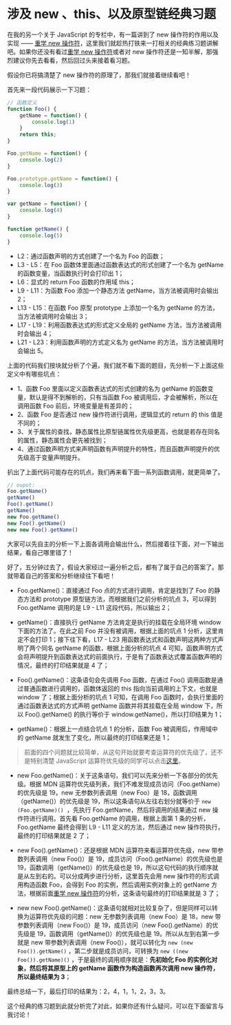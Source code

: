 # 涉及 new 、this、以及原型链经典习题

在我的另一个关于 JavaScript 的专栏中，有一篇讲到了 new 操作符的作用以及实现 —— [重学 new 操作符](https://www.yuque.com/littlelane/javascript/nqloa2)，这里我们就趁热打铁来一打相关的经典练习题讲解吧。如果你还没有看过[重学 new 操作符](https://www.yuque.com/littlelane/javascript/nqloa2)或者对 new 操作符还是一知半解，那强烈建议你先去看看，然后回过头来接着看习题。

假设你已将搞清楚了 new 操作符的原理了，那我们就接着继续看吧！

首先来一段代码展示一下习题：

```javascript
// 函数定义
function Foo() {
    getName = function() {
        console.log(1)
    }
    return this;
}

Foo.getName = function() {
    console.log(2)
}

Foo.prototype.getName = function() {
    console.log(3)
}

var getName = function() {
    console.log(4)
}

function getName() {
    console.log(5)
}
```

- L2：通过函数声明的方式创建了一个名为 Foo 的函数；
- L3 - L5：在 Foo 函数体里面通过函数表达式的形式创建了一个名为 getName 的函数变量，当函数执行时会打印出 1；
- L6：显式的 return Foo 函数的作用域 this；
- L9 - L11：为函数 Foo 添加一个静态方法 getName，当方法被调用时会输出 2；
- L13 - L15：在函数 Foo 原型 prototype 上添加一个名为 getName 的方法，当方法被调用时会输出 3；
- L17 - L19：利用函数表达式的形式定义全局的 getName 方法，当方法被调用时会输出 4；
- L21 - L23：利用函数声明的方式定义名为 getName 的方法，当方法被调用时会输出 5。

上面的代码我们按块就分析了个遍，我们就不看下面的题目，先分析一下上面这些定义中有哪些坑点：

- 1、函数 Foo 里面以定义函数表达式的形式创建的名为 getName 的函数变量，默认是得不到解析的，只有当函数 Foo 被调用后，才会被解析，所以在调用函数 Foo 前后，环境变量是有差异的；
- 2、函数 Foo 是否通过 new 操作符进行调用，逻辑显式的 return 的 this 值是不同的；
- 3、关于属性的查找，静态属性比原型链属性优先级更高，也就是若存在同名的属性，静态属性会更先被找到；
- 4、通过函数声明方式来声明函数有声明提升的特性，而且函数声明提升的优先级高于变量声明提升。

扒出了上面代码可能存在的坑点，我们再来看下面一系列函数调用，就更简单了。

```javascript
// ouput:
Foo.getName()
getName()
Foo().getName()
getName()
new Foo.getName()
new Foo().getName()
new new Foo().getName()
```

大家可以先自主的分析一下上面各调用会输出什么，然后接着往下面，对一下输出结果，看自己哪里错了！

好了，五分钟过去了，假设大家经过一遍分析之后，都有了属于自己的答案了。那就带着自己的答案和分析继续往下看吧！

- Foo.getName()：直接通过 Foo 点的方式进行调用，肯定是找到了 Foo 的静态方法和 prototype 原型链方法，而根据我们之前分析的坑点 3，可以得到 Foo.getName 调用的是 L9 - L11 这段代码，所以输出 2；

- getName()：直接执行 getName 方法肯定是执行的挂载在全局环境 window 下面的方法了。在此之前 Foo 并没有被调用，根据上面的坑点 1 分析，这里肯定不会打印 1；接下往下看，L17 - L23 用函数表达式和函数声明这两种方式声明了两个同名 getName 的函数，根据上面分析的坑点 4 可知，函数声明方式会将声明提升到函数表达式的前面执行，于是有了函数表达式覆盖函数声明的情况，最终的打印结果就是 4 了；

- Foo().getName()：这条语句会先调用 Foo 函数，在通过 Foo() 调用函数是通过普通函数进行调用的，函数体返回的 this 指向当前调用的上下文，也就是 window 了；根据上面分析的坑点 1 可知，在调用 Foo 函数时，会执行里面的通过函数表达式的方式声明 getName 函数并将其挂载在全局 window 下，所以 Foo().getName() 的执行等价于 window.getName()，所以打印结果为 1；

- getName()：根据上一点结合坑点 1 的分析，函数 Foo 被调用后，作用域中的 getName 就发生了变化，所以最终的打印结果还是 1；

> 前面的四个问题就比较简单，从这句开始就要考查运算符的优先级了，还不是特别清楚 JavaScript 运算符优先级的同学可以点击[这里](https://developer.mozilla.org/zh-CN/docs/Web/JavaScript/Reference/Operators/Operator_Precedence)。


- new Foo.getName()：关于这条语句，我们可以先来分析一下各部分的优先级。根据 MDN 运算符优先级列表，我们不难发现成员访问（Foo.getName）的优先级是 19，new 无参数列表调用（new Foo）是 18，函数调用（getName()）的优先级是 19，所以这条语句从左往右划分就等价于 `new (Foo.getName)()`  ，先执行 Foo.getName，然后将调用的结果通过 new 操作符进行调用。首先看 Foo.getName 的调用，根据上面第 1 条的分析，Foo.getName 最终会得到 L9 - L11 定义的方法，然后通过 new 操作符执行，最终的打印结果就是 2 了；

- new Foo().getName()：还是根据 MDN 运算符来看运算符优先级，new 带参数列表调用（new Foo()）是 19，成员访问（Foo().getName）的优先级也是 19，函数调用（getName()）的优先级也是 19，所以这句代码的执行顺序就是从左到右的。可以分成两步进行分析，这里首先会用 new 操作符的形式调用构造函数 Foo，会得到 Foo 的实例，然后调用实例对象上的 getName 方法，根据前面[重学 new 操作符](https://www.yuque.com/littlelane/javascript/nqloa2)的分析，这条语句最终的打印结果就是 3 了；

- new new Foo().getName()：这条语句就相对比较复杂了，但是同样可以转换为运算符优先级的问题：new 无参数列表调用（new Foo）是 18，new 带参数列表调用（new Foo()）是 19，成员访问（new Foo().getName）的优先级是 19，函数调用（getName()）的优先级也是 19。所以从左到右第一步就是 new 带参数列表调用（new Foo()），就可以转化为 `new (new Foo()).getName()` ，第二步就是成员访问，可转换为 `new ((new Foo()).getName)()` ，于是最终的调用顺序就是：**先初始化 Foo 的实例化对象，然后将其原型上的 getName 函数作为构造函数再次调用 new 操作符，所以最终结果为 3**；

最终总结一下，最后打印的结果为：2，4，1，1，2，3，3。

这个经典的练习题到此就分析完了对此，如果你还有什么疑问，可以在下面留言与我讨论！
